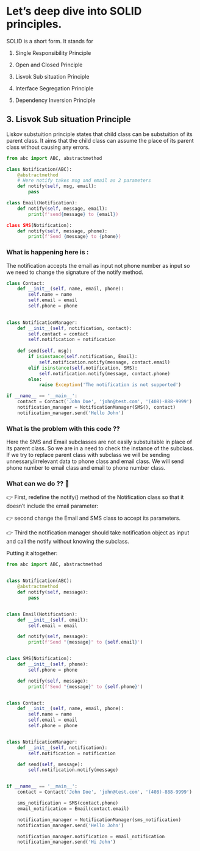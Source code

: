 # Let’s deep dive into SOLID principles. 

SOLID is a short form. It stands for

1. Single Responsibility Principle

2. Open and Closed Principle

3. Lisvok Sub situation Principle

4. Interface Segregation Principle

5. Dependency Inversion Principle


## 3. Lisvok Sub situation Principle

Liskov substuition principle states that child class can be substuition of its parent class.
It aims that the child class can assume the place of its parent class without causing any errors.

```python
from abc import ABC, abstractmethod

class Notification(ABC):
    @abstractmethod
    # Here notify takes msg and email as 2 parameters 
    def notify(self, msg, email):
        pass

class Email(Notification):
    def notify(self, message, email):
        print(f'send{message} to {email})

class SMS(Notification):
    def notify(self, message, phone):
        print(f'Send {message} to {phone})

```


### What is happening here is : 

The notification accepts the email as input not phone number as input so we need to change the signature of the notify method.

```python
class Contact:
    def __init__(self, name, email, phone):
        self.name = name
        self.email = email
        self.phone = phone
    

class NotificationManager:
    def __init__(self, notification, contact):
        self.contact = contact
        self.notification = notification
    
    def send(self, msg):
        if isinstance(self.notification, Email):
            self.notification.notify(message, contact.email)
        elif isinstance(self.notification, SMS):
            self.notification.notify(message, contact.phone)
        else:
            raise Exception('The notification is not supported')

if __name__ == '__main__':
    contact = Contact('John Doe', 'john@test.com', '(408)-888-9999')
    notification_manager = NotificationManager(SMS(), contact)
    notification_manager.send('Hello John')

```


### What is the problem with this code ??

Here the SMS and Email subclasses are not easily substuitable in place of its parent class. So we are in a need to check the instance of the subclass.
If we try to replace parent class with subclass we will be sending unnessary/irrelevant data to phone class and email class.
We will send phone number to email class and email to phone number class.


### What can we do ?? 🤔 

👉 First, redefine the notify() method of the Notification class so that it doesn’t include the email parameter:

👉 second change the Email and SMS class to accept its parameters.

👉 Third the notification manager should take notification object as input and call the notify without knowing the subclass.


Putting it altogether:

```python 
from abc import ABC, abstractmethod


class Notification(ABC):
    @abstractmethod
    def notify(self, message):
        pass


class Email(Notification):
    def __init__(self, email):
        self.email = email

    def notify(self, message):
        print(f'Send "{message}" to {self.email}')


class SMS(Notification):
    def __init__(self, phone):
        self.phone = phone

    def notify(self, message):
        print(f'Send "{message}" to {self.phone}')


class Contact:
    def __init__(self, name, email, phone):
        self.name = name
        self.email = email
        self.phone = phone


class NotificationManager:
    def __init__(self, notification):
        self.notification = notification

    def send(self, message):
        self.notification.notify(message)


if __name__ == '__main__':
    contact = Contact('John Doe', 'john@test.com', '(408)-888-9999')

    sms_notification = SMS(contact.phone)
    email_notification = Email(contact.email)

    notification_manager = NotificationManager(sms_notification)
    notification_manager.send('Hello John')

    notification_manager.notification = email_notification
    notification_manager.send('Hi John')

```




    
